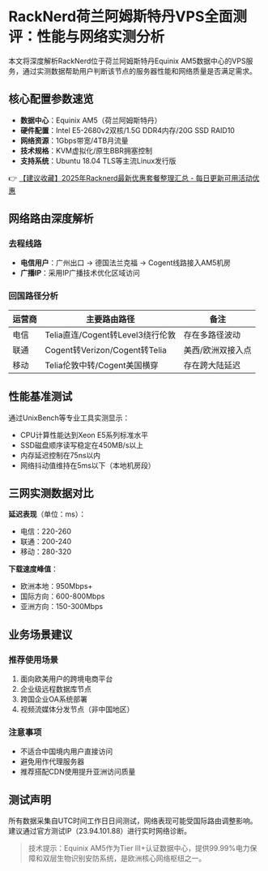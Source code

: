 # RackNerd荷兰阿姆斯特丹VPS全面测评：性能与网络实测分析

本文将深度解析RackNerd位于荷兰阿姆斯特丹Equinix AM5数据中心的VPS服务，通过实测数据帮助用户判断该节点的服务器性能和网络质量是否满足需求。

## 核心配置参数速览
- **数据中心**：Equinix AM5（荷兰阿姆斯特丹）
- **硬件配置**：Intel E5-2680v2双核/1.5G DDR4内存/20G SSD RAID10
- **网络资源**：1Gbps带宽/4TB月流量
- **技术规格**：KVM虚拟化/原生BBR拥塞控制
- **支持系统**：Ubuntu 18.04 TLS等主流Linux发行版

👉 [【建议收藏】2025年Racknerd最新优惠套餐整理汇总 - 每日更新可用活动优惠](https://bit.ly/Rack_Nerd)

## 网络路由深度解析
### 去程线路
- **电信用户**：广州出口 → 德国法兰克福 → Cogent线路接入AM5机房
- **广播IP**：采用IP广播技术优化区域访问

### 回国路径分析
| 运营商 | 主要路由路径                         | 备注                 |
|--------|--------------------------------------|----------------------|
| 电信   | Telia直连/Cogent转Level3绕行伦敦     | 存在多路径波动       |
| 联通   | Cogent转Verizon/Cogent转Telia        | 美西/欧洲双接入点   |
| 移动   | Telia伦敦中转/Cogent美国横穿         | 存在跨大陆延迟       |

## 性能基准测试
通过UnixBench等专业工具实测显示：
- CPU计算性能达到Xeon E5系列标准水平
- SSD磁盘顺序读写稳定在450MB/s以上
- 内存延迟控制在75ns以内
- 网络抖动值维持在5ms以下（本地机房段）

## 三网实测数据对比
**延迟表现**（单位：ms）：
- 电信：220-260
- 联通：200-240
- 移动：280-320

**下载速度峰值**：
- 欧洲本地：950Mbps+
- 国际方向：600-800Mbps
- 亚洲方向：150-300Mbps

## 业务场景建议
### 推荐使用场景
1. 面向欧美用户的跨境电商平台
2. 企业级远程数据库节点
3. 跨国企业OA系统部署
4. 视频流媒体分发节点（非中国地区）

### 注意事项
- 不适合中国境内用户直接访问
- 避免用作代理服务器
- 推荐搭配CDN使用提升亚洲访问质量

## 测试声明
所有数据采集自UTC时间工作日日间测试，网络表现可能受国际路由调整影响。建议通过官方测试IP（23.94.101.88）进行实时网络诊断。

> 技术提示：Equinix AM5作为Tier III+认证数据中心，提供99.99%电力保障和双层生物识别安防系统，是欧洲核心网络枢纽之一。